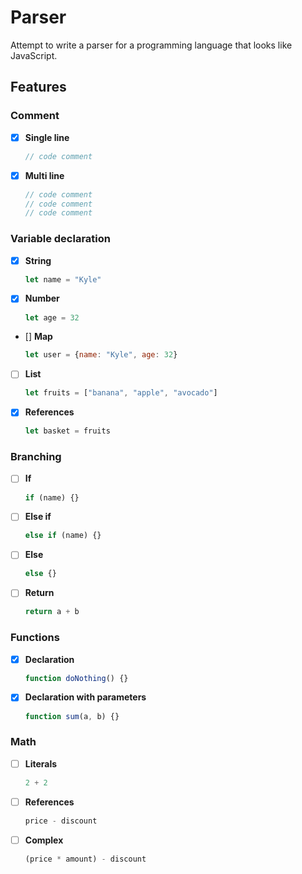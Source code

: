 # Parser
Attempt to write a parser for a programming language that looks like JavaScript.  

## Features
### Comment
- [x] **Single line**
    ```js
    // code comment
    ```
- [x] **Multi line**
    ```js
    // code comment
    // code comment
    // code comment
    ```
### Variable declaration
- [x] **String**
    ```js
    let name = "Kyle"
    ```
- [x] **Number**
    ```js
    let age = 32
    ```
- [] **Map**
    ```js
    let user = {name: "Kyle", age: 32}
    ```
- [ ] **List**
    ```js
    let fruits = ["banana", "apple", "avocado"]
    ```
- [x] **References**
    ```js
    let basket = fruits
    ```
### Branching
- [ ] **If**
  ```js
  if (name) {}
  ```
- [ ] **Else if**
  ```js
  else if (name) {}
  ```
- [ ] **Else**
  ```js
  else {}
  ```
- [ ] **Return**
  ```js
  return a + b
  ```

### Functions
- [x] **Declaration**
  ```js
  function doNothing() {}
  ```

- [x] **Declaration with parameters**
  ```js
  function sum(a, b) {}
  ```

### Math
- [ ] **Literals**
  ```js
  2 + 2
  ```
- [ ] **References**
  ```js
  price - discount
  ```
- [ ] **Complex**
  ```js
  (price * amount) - discount
  ```